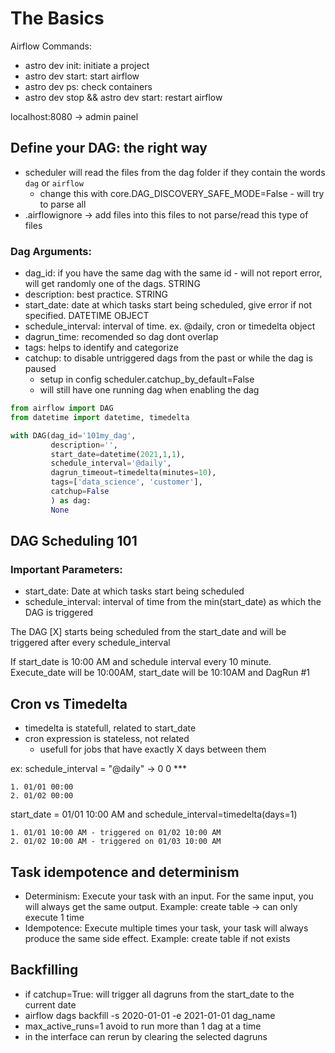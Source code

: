# The Basics

Airflow Commands:
- astro dev init: initiate a project
- astro dev start: start airflow
- astro dev ps: check containers
- astro dev stop && astro dev start: restart airflow

localhost:8080 -> admin painel

## Define your DAG: the right way
- scheduler will read the files from the dag folder if they contain the words `dag` or `airflow`
    - change this with core.DAG_DISCOVERY_SAFE_MODE=False - will try to parse all
- .airflowignore -> add files into this files to not parse/read this type of files

### Dag Arguments:
- dag_id: if you have the same dag with the same id - will not report error, will get randomly one of the dags. STRING
- description: best practice. STRING
- start_date: date at which tasks start being scheduled, give error if not specified. DATETIME OBJECT
- schedule_interval: interval of time. ex. @daily, cron or timedelta object
- dagrun_time: recomended so dag dont overlap
- tags: helps to identify and categorize
- catchup:  to disable untriggered dags from the past or while the dag is paused
    - setup in config scheduler.catchup_by_default=False
    - will still have one running dag when enabling the dag

```python
from airflow import DAG
from datetime import datetime, timedelta

with DAG(dag_id='101my_dag',
         description='',
         start_date=datetime(2021,1,1),
         schedule_interval='@daily',
         dagrun_timeout=timedelta(minutes=10),
         tags=['data_science', 'customer'],
         catchup=False
         ) as dag:
         None
```

## DAG Scheduling 101

### Important Parameters:
- start_date: Date at which tasks start being scheduled
- schedule_interval: interval of time from the min(start_date) as which the DAG is triggered

The DAG [X] starts being scheduled from the start_date and will be triggered after every schedule_interval

If start_date is 10:00 AM and schedule interval every 10 minute.
Execute_date will be 10:00AM, start_date will be 10:10AM and DagRun #1

## Cron vs Timedelta
- timedelta is statefull, related to start_date
- cron expression is stateless, not related
    - usefull for jobs that have exactly X days between them

ex:
schedule_interval = "@daily" -> 0 0 ***

    1. 01/01 00:00
    2. 01/02 00:00

start_date = 01/01 10:00 AM and schedule_interval=timedelta(days=1)

    1. 01/01 10:00 AM - triggered on 01/02 10:00 AM
    2. 01/02 10:00 AM - triggered on 01/03 10:00 AM

## Task idempotence and determinism

- Determinism: Execute your task with an input. For the same input, you will always get the same output.
    Example: create table -> can only execute 1 time
- Idempotence: Execute multiple times your task, your task will always produce the same side effect.
    Example: create table if not exists

## Backfilling

- if catchup=True: will trigger all dagruns from the start_date to the current date
- airflow dags backfill -s 2020-01-01 -e 2021-01-01 dag_name
- max_active_runs=1 avoid to run more than 1 dag at a time
- in the interface can rerun by clearing the selected dagruns